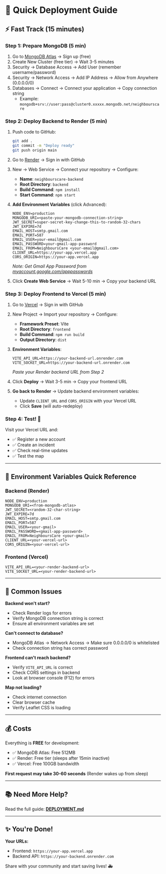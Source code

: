 # 🚀 Quick Deployment Guide

## ⚡ Fast Track (15 minutes)

### Step 1: Prepare MongoDB (5 min)
1. Go to [MongoDB Atlas](https://www.mongodb.com/cloud/atlas) → Sign up (free)
2. Create New Cluster (free tier) → Wait 3-5 minutes
3. Security → Database Access → Add User (remember username/password)
4. Security → Network Access → Add IP Address → Allow from Anywhere (0.0.0.0/0)
5. Databases → Connect → Connect your application → Copy connection string
   - Example: `mongodb+srv://user:pass@cluster0.xxxxx.mongodb.net/neighbourscare`

### Step 2: Deploy Backend to Render (5 min)
1. Push code to GitHub:
   ```bash
   git add .
   git commit -m "Deploy ready"
   git push origin main
   ```

2. Go to [Render](https://dashboard.render.com) → Sign in with GitHub

3. New → Web Service → Connect your repository → Configure:
   - **Name**: `neighbourscare-backend`
   - **Root Directory**: `backend`
   - **Build Command**: `npm install`
   - **Start Command**: `npm start`

4. **Add Environment Variables** (click Advanced):
   ```
   NODE_ENV=production
   MONGODB_URI=<paste-your-mongodb-connection-string>
   JWT_SECRET=super-secret-key-change-this-to-random-32-chars
   JWT_EXPIRE=7d
   EMAIL_HOST=smtp.gmail.com
   EMAIL_PORT=587
   EMAIL_USER=your-email@gmail.com
   EMAIL_PASSWORD=your-gmail-app-password
   EMAIL_FROM=NeighboursCare <your-email@gmail.com>
   CLIENT_URL=https://your-app.vercel.app
   CORS_ORIGIN=https://your-app.vercel.app
   ```
   *Note: Get Gmail App Password from [myaccount.google.com/apppasswords](https://myaccount.google.com/apppasswords)*

5. Click **Create Web Service** → Wait 5-10 min → Copy your backend URL

### Step 3: Deploy Frontend to Vercel (5 min)
1. Go to [Vercel](https://vercel.com) → Sign in with GitHub

2. New Project → Import your repository → Configure:
   - **Framework Preset**: Vite
   - **Root Directory**: `frontend`
   - **Build Command**: `npm run build`
   - **Output Directory**: `dist`

3. **Environment Variables**:
   ```
   VITE_API_URL=https://your-backend-url.onrender.com
   VITE_SOCKET_URL=https://your-backend-url.onrender.com
   ```
   *Paste your Render backend URL from Step 2*

4. Click **Deploy** → Wait 3-5 min → Copy your frontend URL

5. **Go back to Render** → Update backend environment variables:
   - Update `CLIENT_URL` and `CORS_ORIGIN` with your Vercel URL
   - Click **Save** (will auto-redeploy)

### Step 4: Test! 🎉
Visit your Vercel URL and:
- ✅ Register a new account
- ✅ Create an incident
- ✅ Check real-time updates
- ✅ Test the map

---

## 🔧 Environment Variables Quick Reference

### Backend (Render)
```env
NODE_ENV=production
MONGODB_URI=<from-mongodb-atlas>
JWT_SECRET=<random-32-char-string>
JWT_EXPIRE=7d
EMAIL_HOST=smtp.gmail.com
EMAIL_PORT=587
EMAIL_USER=<your-gmail>
EMAIL_PASSWORD=<gmail-app-password>
EMAIL_FROM=NeighboursCare <your-gmail>
CLIENT_URL=<your-vercel-url>
CORS_ORIGIN=<your-vercel-url>
```

### Frontend (Vercel)
```env
VITE_API_URL=<your-render-backend-url>
VITE_SOCKET_URL=<your-render-backend-url>
```

---

## 🐛 Common Issues

**Backend won't start?**
- Check Render logs for errors
- Verify MongoDB connection string is correct
- Ensure all environment variables are set

**Can't connect to database?**
- MongoDB Atlas → Network Access → Make sure 0.0.0.0/0 is whitelisted
- Check connection string has correct password

**Frontend can't reach backend?**
- Verify `VITE_API_URL` is correct
- Check CORS settings in backend
- Look at browser console (F12) for errors

**Map not loading?**
- Check internet connection
- Clear browser cache
- Verify Leaflet CSS is loading

---

## 💰 Costs

Everything is **FREE** for development:
- ✅ MongoDB Atlas: Free 512MB
- ✅ Render: Free tier (sleeps after 15min inactive)
- ✅ Vercel: Free 100GB bandwidth

**First request may take 30-60 seconds** (Render wakes up from sleep)

---

## 📚 Need More Help?

Read the full guide: **[DEPLOYMENT.md](./DEPLOYMENT.md)**

---

## ✨ You're Done!

**Your URLs:**
- Frontend: `https://your-app.vercel.app`
- Backend API: `https://your-backend.onrender.com`

Share with your community and start saving lives! 🚑
